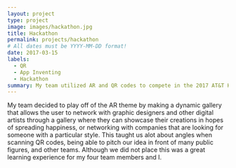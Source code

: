 ```yaml
---
layout: project
type: project
image: images/hackathon.jpg
title: Hackathon
permalink: projects/hackathon
# All dates must be YYYY-MM-DD format!
date: 2017-03-15
labels:
  - QR
  - App Inventing
  - Hackathon
summary: My team utilized AR and QR codes to compete in the 2017 AT&T Hackathon.
---
```

 
 My team decided to play off of the AR theme by making a dynamic gallery that allows the user to network with graphic designers and other digital artists through a gallery where they can showcase their creations in hopes of spreading happiness, or networking with companies that are looking for someone with a particular style. This taught us alot about angles when scanning QR codes, being able to pitch our idea in front of many public figures, and other teams. Although we did not place this was a great learning experience for my four team members and I. 
 
